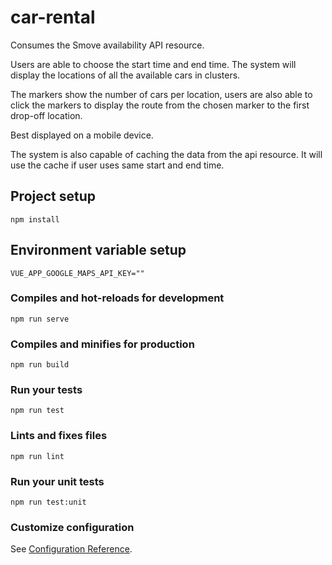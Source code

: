 # car-rental

Consumes the Smove availability API resource.

Users are able to choose the start time and end time.
The system will display the locations of all the available cars in clusters.

The markers show the number of cars per location, users are also able to
 click the markers to display the route from the chosen marker to the first drop-off location.
 
Best displayed on a mobile device.

The system is also capable of caching the data from the api resource. It will use the cache if user uses same start
and end time.

## Project setup
```
npm install
```

## Environment variable setup
```
VUE_APP_GOOGLE_MAPS_API_KEY=""
```

### Compiles and hot-reloads for development
```
npm run serve
```

### Compiles and minifies for production
```
npm run build
```

### Run your tests
```
npm run test
```

### Lints and fixes files
```
npm run lint
```

### Run your unit tests
```
npm run test:unit
```

### Customize configuration
See [Configuration Reference](https://cli.vuejs.org/config/).
